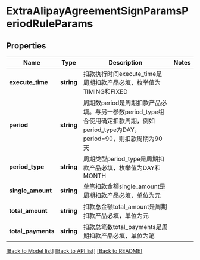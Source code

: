 # ExtraAlipayAgreementSignParamsPeriodRuleParams

## Properties
Name | Type | Description | Notes
------------ | ------------- | ------------- | -------------
**execute_time** | **string** | 扣款执行时间execute_time是周期扣款产品必填，枚举值为TIMING和FIXED | 
**period** | **string** | 周期数period是周期扣款产品必填。与另一参数period_type组合使用确定扣款周期，例如period_type为DAY，period&#x3D;90，则扣款周期为90天 | 
**period_type** | **string** | 周期类型period_type是周期扣款产品必填，枚举值为DAY和MONTH | 
**single_amount** | **string** | 单笔扣款金额single_amount是周期扣款产品必填，单位为元 | 
**total_amount** | **string** | 扣款总金额total_amount是周期扣款产品必填，单位为元 | 
**total_payments** | **string** | 扣款总笔数total_payments是周期扣款产品必填，单位为笔 | 

[[Back to Model list]](../README.md#documentation-for-models) [[Back to API list]](../README.md#documentation-for-api-endpoints) [[Back to README]](../README.md)


